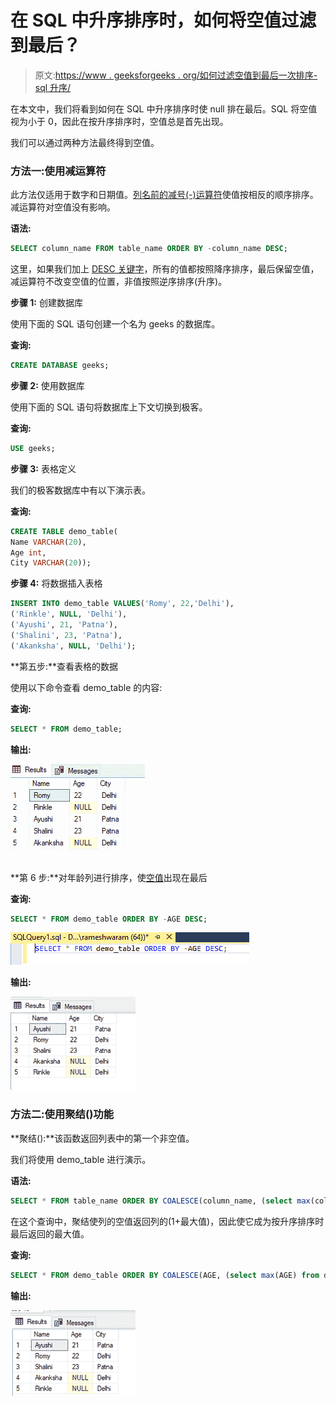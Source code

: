 # 在 SQL 中升序排序时，如何将空值过滤到最后？

> 原文:[https://www . geeksforgeeks . org/如何过滤空值到最后一次排序-sql 升序/](https://www.geeksforgeeks.org/how-to-filter-null-values-to-last-while-sorting-ascending-in-sql/)

在本文中，我们将看到如何在 SQL 中升序排序时使 null 排在最后。SQL 将空值视为小于 0，因此在按升序排序时，空值总是首先出现。

我们可以通过两种方法最终得到空值。

### **方法一:使用减运算符**

此方法仅适用于数字和日期值。[列名前的减号(-)运算符](https://www.geeksforgeeks.org/sql-minus-operator/)使值按相反的顺序排序。减运算符对空值没有影响。

**语法:**

```sql
SELECT column_name FROM table_name ORDER BY -column_name DESC;
```

这里，如果我们加上 [DESC 关键字](https://www.geeksforgeeks.org/order-by-in-ms-sql-server/)，所有的值都按照降序排序，最后保留空值，减运算符不改变空值的位置，非值按照逆序排序(升序)。

**步骤 1:** 创建数据库

使用下面的 SQL 语句创建一个名为 geeks 的数据库。

**查询:**

```sql
CREATE DATABASE geeks;
```

**步骤 2:** 使用数据库

使用下面的 SQL 语句将数据库上下文切换到极客。

**查询:**

```sql
USE geeks;
```

**步骤 3:** 表格定义

我们的极客数据库中有以下演示表。

**查询:**

```sql
CREATE TABLE demo_table(
Name VARCHAR(20),
Age int,
City VARCHAR(20));
```

**步骤 4:** 将数据插入表格

```sql
INSERT INTO demo_table VALUES('Romy', 22,'Delhi'),
('Rinkle', NULL, 'Delhi'),
('Ayushi', 21, 'Patna'),
('Shalini', 23, 'Patna'),
('Akanksha', NULL, 'Delhi');
```

**第五步:**查看表格的数据

使用以下命令查看 demo_table 的内容:

**查询:**

```sql
SELECT * FROM demo_table;
```

**输出:**

![](img/15acdd1ed6d8baa7d3e78f16a0fd6b76.png)

**第 6 步:**对年龄列进行排序，使[空值](https://www.geeksforgeeks.org/sql-null-values/)出现在最后

**查询:**

```sql
SELECT * FROM demo_table ORDER BY -AGE DESC;
```

![](img/826a1cdc6a7be9fed82961fa8e63a7e2.png)

**输出:**

![](img/0f9ddbe1fdb9ae8e08634f82f5df2bcb.png)

### **方法二:使用聚结()功能**

**聚结():**该函数返回列表中的第一个非空值。

我们将使用 demo_table 进行演示。

**语法:**

```sql
SELECT * FROM table_name ORDER BY COALESCE(column_name, (select max(column_name) from table_name)+1);
```

在这个查询中，聚结使列的空值返回列的(1+最大值)，因此使它成为按升序排序时最后返回的最大值。

**查询:**

```sql
SELECT * FROM demo_table ORDER BY COALESCE(AGE, (select max(AGE) from demo_table)+1);
```

**输出:**

![](img/2c22621a2d701447136271f3aa17df67.png)